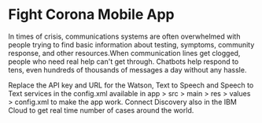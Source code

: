 # Fight Corona Mobile App
In times of crisis, communications systems are often overwhelmed with people trying to find basic information about testing, symptoms, community response, and other resources.When communication lines get clogged, people who need real help can't get through.
Chatbots help respond to tens, even hundreds of thousands of messages a day without any hassle.

Replace the API key and URL for the Watson, Text to Speech and Speech to Text services in the config.xml available in
app > src > main > res > values > config.xml to make the app work.
Connect Discovery also in the IBM Cloud to get real time number of cases around the world.


